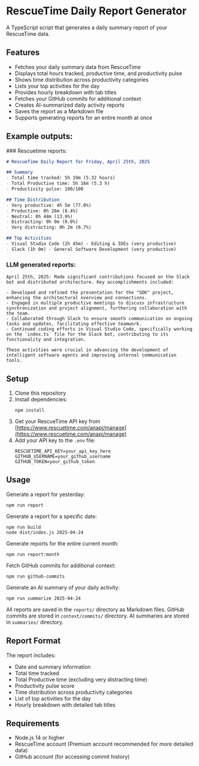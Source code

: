 # RescueTime Daily Report Generator

A TypeScript script that generates a daily summary report of your RescueTime data.

## Features

- Fetches your daily summary data from RescueTime
- Displays total hours tracked, productive time, and productivity pulse
- Shows time distribution across productivity categories
- Lists your top activities for the day
- Provides hourly breakdown with tab titles
- Fetches your GitHub commits for additional context
- Creates AI-summarized daily activity reports
- Saves the report as a Markdown file
- Supports generating reports for an entire month at once

## Example outputs:


### Rescuetime reports:

```md
# RescueTime Daily Report for Friday, April 25th, 2025

## Summary
- Total time tracked: 5h 19m (5.32 hours)
- Total Productive time: 5h 16m (5.3 h)
- Productivity pulse: 100/100

## Time Distribution
- Very productive: 4h 5m (77.0%)
- Productive: 0h 26m (8.4%)
- Neutral: 0h 44m (13.9%)
- Distracting: 0h 0m (0.0%)
- Very distracting: 0h 2m (0.7%)

## Top Activities
- Visual Studio Code (2h 45m) - Editing & IDEs (very productive)
- Slack (1h 0m) - General Software Development (very productive)
```

### LLM generated reports:

```
April 25th, 2025: Made significant contributions focused on the Slack bot and distributed architecture. Key accomplishments included:

- Developed and refined the presentation for the "SDK" project, enhancing the architectural overview and connections.
- Engaged in multiple productive meetings to discuss infrastructure synchronization and project alignment, furthering collaboration with the team.
- Collaborated through Slack to ensure smooth communication on ongoing tasks and updates, facilitating effective teamwork.
- Continued coding efforts in Visual Studio Code, specifically working on the `index.ts` file for the Slack bot, contributing to its functionality and integration.

These activities were crucial in advancing the development of intelligent software agents and improving internal communication tools.
```

## Setup

1. Clone this repository
2. Install dependencies:
   ```
   npm install
   ```
3. Get your RescueTime API key from [https://www.rescuetime.com/anapi/manage](https://www.rescuetime.com/anapi/manage)
4. Add your API key to the `.env` file:
   ```
   RESCUETIME_API_KEY=your_api_key_here
   GITHUB_USERNAME=your_github_username
   GITHUB_TOKEN=your_github_token
   ```

## Usage

Generate a report for yesterday:
```
npm run report
```

Generate a report for a specific date:
```
npm run build
node dist/index.js 2025-04-24
```

Generate reports for the entire current month:
```
npm run report:month
```

Fetch GitHub commits for additional context:
```
npm run github-commits
```

Generate an AI summary of your daily activity:
```
npm run summarize 2025-04-24
```

All reports are saved in the `reports/` directory as Markdown files.
GitHub commits are stored in `context/commits/` directory.
AI summaries are stored in `summaries/` directory.

## Report Format

The report includes:
- Date and summary information
- Total time tracked
- Total Productive time (excluding very distracting time)
- Productivity pulse score
- Time distribution across productivity categories
- List of top activities for the day
- Hourly breakdown with detailed tab titles

## Requirements

- Node.js 14 or higher
- RescueTime account (Premium account recommended for more detailed data)
- GitHub account (for accessing commit history)

